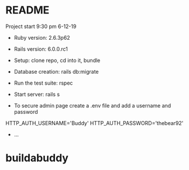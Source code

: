 # README

Project start 9:30 pm 6-12-19

* Ruby version: 2.6.3p62

* Rails version: 6.0.0.rc1

* Setup: clone repo, cd into it, bundle

* Database creation: rails db:migrate

* Run the test suite: rspec 

* Start server: rails s 

* To secure admin page create a .env file and add a username and password

HTTP_AUTH_USERNAME='Buddy'
HTTP_AUTH_PASSWORD='thebear92'

* ...
# buildabuddy
